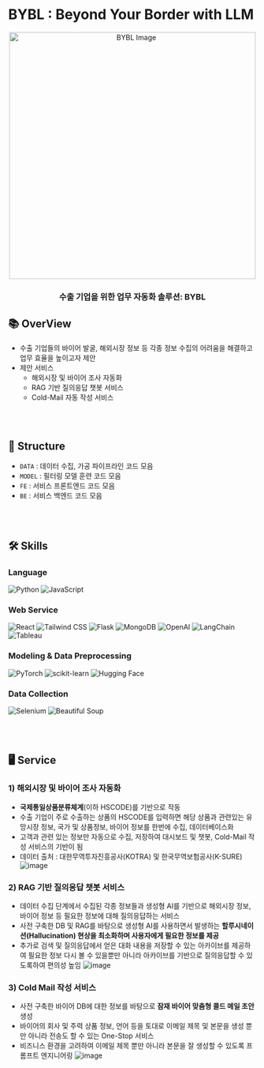 # BYBL : Beyond Your Border with LLM


<p align="center">
  <img src="https://github.com/KPMG-2024/KPMG-BYBL/assets/62554639/1f08a2e0-baf1-4cb0-ac03-f4737b9e47af" alt="BYBL Image" width="500">
</p>

<div align=center>
<h3>수출 기업을 위한 업무 자동화 솔루션: BYBL</h3>
</div>



## 📚 OverView
- 수출 기업들의 바이어 발굴, 해외시장 정보 등 각종 정보 수집의 어려움을 해결하고 업무 효율을 높이고자 제안
- 제안 서비스
  - 해외시장 및 바이어 조사 자동화
  - RAG 기반 질의응답 챗봇 서비스
  - Cold-Mail 자동 작성 서비스

<br></br>
## 📁 Structure
- `DATA` : 데이터 수집, 가공 파이프라인 코드 모음
- `MODEL` : 필터링 모델 훈련 코드 모음
- `FE` : 서비스 프론트엔드 코드 모음
- `BE` : 서비스 백엔드 코드 모음 

<br></br>

## 🛠️ Skills

<div>
<h3>Language</h3>
<img alt="Python" src="https://img.shields.io/badge/Python-3776AB?style=for-the-badge&logo=python&logoColor=white">
<img alt="JavaScript" src="https://img.shields.io/badge/JavaScript-F7DF1E?style=for-the-badge&logo=javascript&logoColor=black">
</div>


<div>
<h3>Web Service</h3>
<img alt="React" src="https://img.shields.io/badge/React-61DAFB?style=for-the-badge&logo=react&logoColor=white">
<img alt="Tailwind CSS" src="https://img.shields.io/badge/Tailwind_CSS-38B2AC?style=for-the-badge&logo=tailwind-css&logoColor=white">
<img alt="Flask" src="https://img.shields.io/badge/Flask-000000?style=for-the-badge&logo=flask&logoColor=white">
<img alt="MongoDB" src="https://img.shields.io/badge/MongoDB-47A248?style=for-the-badge&logo=mongodb&logoColor=white">
<img alt="OpenAI" src="https://img.shields.io/badge/OpenAI-00FFD1?style=for-the-badge&logo=openai&logoColor=white">
<img alt="LangChain" src="https://img.shields.io/badge/LangChain-3b5998?style=for-the-badge&logo=&logoColor=white">
<img alt="Tableau" src="https://img.shields.io/badge/Tableau-E97627?style=for-the-badge&logo=tableau&logoColor=white">
</div>

<div>
<h3>Modeling & Data Preprocessing</h3>
<img alt="PyTorch" src="https://img.shields.io/badge/PyTorch-EE4C2C?style=for-the-badge&logo=pytorch&logoColor=white">
<img alt="scikit-learn" src="https://img.shields.io/badge/scikit_learn-F7931E?style=for-the-badge&logo=scikit-learn&logoColor=white">
<img alt="Hugging Face" src="https://img.shields.io/badge/Hugging_Face-3F51B5?style=for-the-badge&logo=huggingface&logoColor=white">
</div>

<div>
<h3>Data Collection</h3>
<img alt="Selenium" src="https://img.shields.io/badge/Selenium-43B02A?style=for-the-badge&logo=selenium&logoColor=white">
<img alt="Beautiful Soup" src="https://img.shields.io/badge/Beautiful_Soup-4E148C?style=for-the-badge&logo=beautifulsoup&logoColor=white">
</div>

<br></br>

## 🖥️ Service

### 1) 해외시장 및 바이어 조사 자동화
- **국제통일상품분류체계**(이하 HSCODE)를 기반으로 작동
- 수출 기업이 주로 수출하는 상품의 HSCODE를 입력하면 해당 상품과 관련있는 유망시장 정보, 국가 및 상품정보, 바이어 정보를 한번에 수집, 데이터베이스화
- 고객과 관련 있는 정보만 자동으로 수집, 저장하여 대시보드 및 챗봇, Cold-Mail 작성 서비스의 기반이 됨
- 데이터 출처 : 대한무역투자진흥공사(KOTRA) 및 한국무역보험공사(K-SURE)
![image](https://github.com/KPMG-2024/KPMG-BYBL/assets/62554639/c1e69aac-d1dd-42bc-ac72-0d60b06a5cd8)


### 2) RAG 기반 질의응답 챗봇 서비스
- 데이터 수집 단계에서 수집된 각종 정보들과 생성형 AI를 기반으로 해외시장 정보, 바이어 정보 등 필요한 정보에 대해 질의응답하는 서비스
- 사전 구축한 DB 및 RAG를 바탕으로 생성형 AI를 사용하면서 발생하는 **할루시네이션(Hallucination) 현상을 최소화하며 사용자에게 필요한 정보를 제공**
- 추가로 검색 및 질의응답에서 얻은 대화 내용을 저장할 수 있는 아카이브를 제공하여 필요한 정보 다시 볼 수 있을뿐만 아니라 아카이브를 기반으로 질의응답할 수 있도록하여 편의성 높임
![image](https://github.com/KPMG-2024/KPMG-BYBL/assets/62554639/a03f409d-be49-4dba-86ab-30d310972f00)



### 3) Cold Mail 작성 서비스
- 사전 구축한 바이어 DB에 대한 정보를 바탕으로 **잠재 바이어 맞춤형 콜드 메일 초안** 생성
- 바이어의 회사 및 주력 상품 정보, 언어 등을 토대로 이메일 제목 및 본문을 생성 뿐만 아니라 전송도 할 수 있는 One-Stop 서비스
- 비즈니스 환경을 고려하여 이메일 제목 뿐만 아니라 본문을 잘 생성할 수 있도록 프롬프트 엔지니어링
![image](https://github.com/KPMG-2024/KPMG-BYBL/assets/62554639/02175096-4cb1-48d5-872b-d0810024284e)





